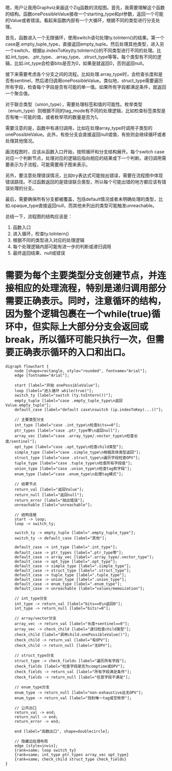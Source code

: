 嗯，用户让我用Graphviz来画这个Zig函数的流程图。首先，我需要理解这个函数的结构。函数onePossibleValue接收一个starting_type和pt参数，返回一个可能的Value或者错误。看起来函数内部有一个大循环，根据不同的类型进行分支处理。

首先，函数进入一个无限循环，使用switch语句处理ty.toIntern()的结果。第一个case是.empty_tuple_type，直接返回empty_tuple。然后处理其他类型，进入另一个switch，根据ip.indexToKey(ty.toIntern())的不同类型进行不同的处理。比如.int_type、.ptr_type、.array_type、.struct_type等等。每个类型有不同的逻辑，比如.int_type会检查bits是否为0，如果是就返回0，否则返回null。

接下来需要考虑各个分支之间的流程。比如处理.array_type时，会检查长度和是否有sentinel，然后递归调用onePossibleValue。类似地，struct_type需要遍历所有字段，检查每个字段是否有可能的单一值。如果所有字段都满足条件，就返回一个聚合值。

对于联合类型（union_type），需要处理标签和值的可能性。枚举类型（enum_type）则根据不同的tag_mode有不同的处理逻辑，比如检查标签类型是否有唯一可能的值，或者枚举项的数量是否为1。

需要注意的是，函数中有递归调用，比如在处理array_type时调用子类型的onePossibleValue。此外，有些分支会直接返回null或值，有些则会继续循环或者处理其他情况。

画流程图时，应该从函数入口开始，按照循环和分支结构展开。每个switch case对应一个判断节点，处理对应的逻辑后指向相应的结果或下一个判断。递归调用需要表示为子流程，可能需要用子图来表示。

另外，要注意处理错误情况，比如try表达式可能抛出错误，需要在流程图中体现错误路径。不过函数返回的是错误联合类型，所以每个可能出错的地方都应该有错误处理的分支。

最后，需要确保所有分支都被覆盖，包括default情况或者未明确处理的类型，比如.opaque_type直接返回null，而其他未列出的类型可能触发unreachable。

总结一下，流程图的结构应该是：

1. 函数入口
2. 进入循环，检查ty.toIntern()
3. 根据不同的类型进入对应的处理逻辑
4. 每个处理逻辑内部可能有进一步的判断或递归调用
5. 最终返回结果、null或错误

需要为每个主要类型分支创建节点，并连接相应的处理流程，特别是递归调用部分需要正确表示。同时，注意循环的结构，因为整个逻辑包裹在一个while(true)循环中，但实际上大部分分支会返回或break，所以循环可能只执行一次，但需要正确表示循环的入口和出口。
================================================
```graphviz
digraph flowchart {
    node [shape=rectangle, style="rounded", fontname="Arial"];
    edge [fontname="Arial"];

    start [label="开始 onePossibleValue"];
    loop [label="进入循环 while(true)"];
    switch_ty [label="switch (ty.toIntern())"];
    empty_tuple [label="case .empty_tuple_type\n返回 Value.empty_tuple"];
    default_case [label="default case\nswitch (ip.indexToKey(...))"];
    
    // 主要类型分支
    int_type [label="case .int_type\n检查bits==0"];
    ptr_types [label="case .ptr_type等\n返回null"];
    array_vec [label="case .array_type/.vector_type\n检查长度/sentinel"];
    opt_type [label="case .opt_type\n检查child类型"];
    simple_type [label="case .simple_type\n根据具体类型返回"];
    struct_type [label="case .struct_type\n遍历字段检查OPV"];
    tuple_type [label="case .tuple_type\n检查所有字段值"];
    union_type [label="case .union_type\n检查tag和字段"];
    enum_type [label="case .enum_type\n处理tag模式"];

    // 结果节点
    return_val [label="返回Value"];
    return_null [label="返回null"];
    return_error [label="抛出错误"];
    unreachable [label="unreachable"];

    // 结构连接
    start -> loop;
    loop -> switch_ty;
    
    switch_ty -> empty_tuple [label=".empty_tuple_type"];
    switch_ty -> default_case [label="其他"];
    
    default_case -> int_type [label=".int_type"];
    default_case -> ptr_types [label=".ptr_type等"];
    default_case -> array_vec [label=".array_type/.vector_type"];
    default_case -> opt_type [label=".opt_type"];
    default_case -> simple_type [label=".simple_type"];
    default_case -> struct_type [label=".struct_type"];
    default_case -> tuple_type [label=".tuple_type"];
    default_case -> union_type [label=".union_type"];
    default_case -> enum_type [label=".enum_type"];
    default_case -> unreachable [label="values/memoization"];

    // int_type分支
    int_type -> return_val [label="bits==0\n返回0"];
    int_type -> return_null [label="bits!=0"];

    // array/vector分支
    array_vec -> return_val [label="长度+sentinel==0"];
    array_vec -> check_child [label="递归检查child类型"];
    check_child [label="调用child.onePossibleValue()"];
    check_child -> return_val [label="有OPV"];
    check_child -> return_null [label="无OPV"];

    // struct_type分支
    struct_type -> check_fields [label="遍历所有字段"];
    check_fields [label="检查字段是否为comptime或OPV"];
    check_fields -> return_val [label="所有字段满足条件"];
    check_fields -> return_null [label="任意字段不满足"];

    // enum_type分支
    enum_type -> return_null [label="non-exhaustive且无OPV"];
    enum_type -> return_val [label="找到唯一tag或空枚举"];

    // 公共出口
    return_val -> end;
    return_null -> end;
    return_error -> end;
    
    end [label="函数出口", shape=doublecircle];
    
    // 隐藏边处理布局
    edge [style=invis];
    {rank=same; loop switch_ty}
    {rank=same; int_type ptr_types array_vec opt_type}
    {rank=same; check_child struct_type check_fields}
}
```